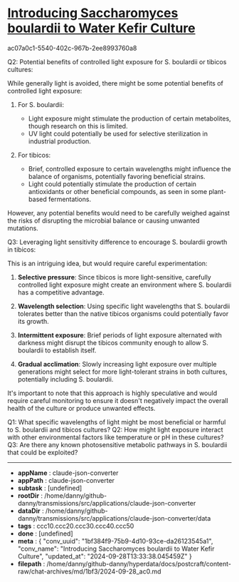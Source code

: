 # [Introducing Saccharomyces boulardii to Water Kefir Culture](https://claude.ai/chat/1bf384f9-75b9-4d10-93ce-da26123545a1)

ac07a0c1-5540-402c-967b-2ee8993760a8

 Q2: Potential benefits of controlled light exposure for S. boulardii or tibicos cultures:

While generally light is avoided, there might be some potential benefits of controlled light exposure:

1. For S. boulardii:
   - Light exposure might stimulate the production of certain metabolites, though research on this is limited.
   - UV light could potentially be used for selective sterilization in industrial production.

2. For tibicos:
   - Brief, controlled exposure to certain wavelengths might influence the balance of organisms, potentially favoring beneficial strains.
   - Light could potentially stimulate the production of certain antioxidants or other beneficial compounds, as seen in some plant-based fermentations.

However, any potential benefits would need to be carefully weighed against the risks of disrupting the microbial balance or causing unwanted mutations.

Q3: Leveraging light sensitivity difference to encourage S. boulardii growth in tibicos:

This is an intriguing idea, but would require careful experimentation:

1. **Selective pressure**: Since tibicos is more light-sensitive, carefully controlled light exposure might create an environment where S. boulardii has a competitive advantage.

2. **Wavelength selection**: Using specific light wavelengths that S. boulardii tolerates better than the native tibicos organisms could potentially favor its growth.

3. **Intermittent exposure**: Brief periods of light exposure alternated with darkness might disrupt the tibicos community enough to allow S. boulardii to establish itself.

4. **Gradual acclimation**: Slowly increasing light exposure over multiple generations might select for more light-tolerant strains in both cultures, potentially including S. boulardii.

It's important to note that this approach is highly speculative and would require careful monitoring to ensure it doesn't negatively impact the overall health of the culture or produce unwanted effects.

Q1: What specific wavelengths of light might be most beneficial or harmful to S. boulardii and tibicos cultures?
Q2: How might light exposure interact with other environmental factors like temperature or pH in these cultures?
Q3: Are there any known photosensitive metabolic pathways in S. boulardii that could be exploited?

---

* **appName** : claude-json-converter
* **appPath** : claude-json-converter
* **subtask** : [undefined]
* **rootDir** : /home/danny/github-danny/transmissions/src/applications/claude-json-converter
* **dataDir** : /home/danny/github-danny/transmissions/src/applications/claude-json-converter/data
* **tags** : ccc10.ccc20.ccc30.ccc40.ccc50
* **done** : [undefined]
* **meta** : {
  "conv_uuid": "1bf384f9-75b9-4d10-93ce-da26123545a1",
  "conv_name": "Introducing Saccharomyces boulardii to Water Kefir Culture",
  "updated_at": "2024-09-28T13:33:38.045459Z"
}
* **filepath** : /home/danny/github-danny/hyperdata/docs/postcraft/content-raw/chat-archives/md/1bf3/2024-09-28_ac0.md
